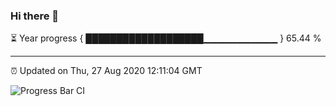 ### Hi there 👋

⏳ Year progress { ███████████████████▁▁▁▁▁▁▁▁▁▁▁ } 65.44 %

---

⏰ Updated on Thu, 27 Aug 2020 12:11:04 GMT

![Progress Bar CI](https://github.com/liununu/liununu/workflows/Progress%20Bar%20CI/badge.svg)
